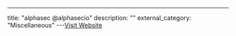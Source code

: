 ---
title: "alphasec @alphasecio"
description: ""
external_category: "Miscellaneous"
---[Visit Website](https://www.github.com/alphasecio)

